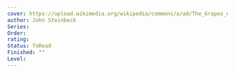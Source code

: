 ```yaml
---
cover: https://upload.wikimedia.org/wikipedia/commons/a/ad/The_Grapes_of_Wrath_%281939_1st_ed_cover%29.jpg
author: John Steinbeck
Series: 
Order: 
rating: 
Status: ToRead
Finished: ""
Level:
---
```








